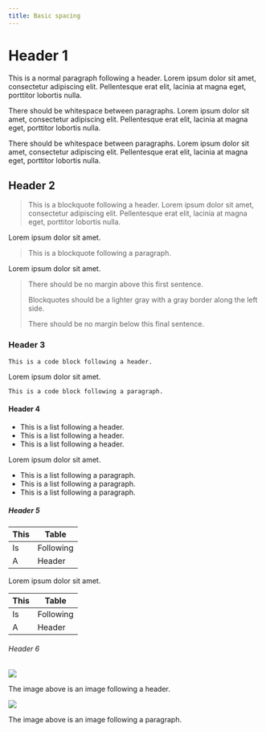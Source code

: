 ```yaml
---
title: Basic spacing
---
```

# Header 1

This is a normal paragraph following a header. Lorem ipsum dolor sit amet, consectetur adipiscing elit. Pellentesque erat elit, lacinia at magna eget, porttitor lobortis nulla.

There should be whitespace between paragraphs. Lorem ipsum dolor sit amet, consectetur adipiscing elit. Pellentesque erat elit, lacinia at magna eget, porttitor lobortis nulla.

There should be whitespace between paragraphs. Lorem ipsum dolor sit amet, consectetur adipiscing elit. Pellentesque erat elit, lacinia at magna eget, porttitor lobortis nulla.

## Header 2

> This is a blockquote following a header. Lorem ipsum dolor sit amet, consectetur adipiscing elit. Pellentesque erat elit, lacinia at magna eget, porttitor lobortis nulla.

Lorem ipsum dolor sit amet.

> This is a blockquote following a paragraph.

Lorem ipsum dolor sit amet.

> There should be no margin above this first sentence.
>
> Blockquotes should be a lighter gray with a gray border along the left side.
>
> There should be no margin below this final sentence.

### Header 3

```
This is a code block following a header.
```

Lorem ipsum dolor sit amet.

```
This is a code block following a paragraph.
```

#### Header 4

* This is a list following a header.
* This is a list following a header.
* This is a list following a header.

Lorem ipsum dolor sit amet.

* This is a list following a paragraph.
* This is a list following a paragraph.
* This is a list following a paragraph.

##### Header 5

| This      | Table           |
|-----------|-----------------|
| Is        | Following       |
| A         | Header          |

Lorem ipsum dolor sit amet.

| This      | Table           |
|-----------|-----------------|
| Is        | Following       |
| A         | Header          |

###### Header 6

![](http://placekitten.com/g/300/200/)

The image above is an image following a header.

![](http://placekitten.com/g/300/200/)

The image above is an image following a paragraph.
